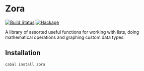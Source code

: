 Zora
====

[![Build Status](https://travis-ci.org/bgwines/zora.svg?branch=master)](https://travis-ci.org/bgwines/zora) [![Hackage](https://img.shields.io/hackage/v/Zora.svg)](http://hackage.haskell.org/package/Zora)

A library of assorted useful functions for working with lists, doing mathematical operations and graphing custom data types.

Installation
------------

    cabal install zora
